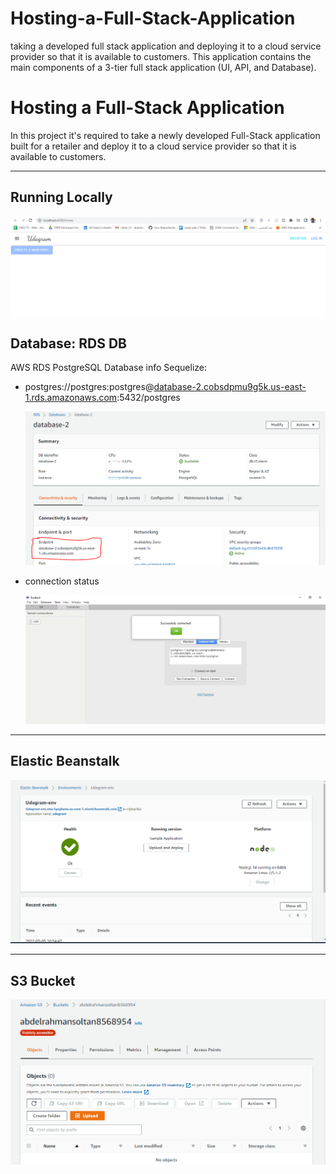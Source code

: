 # Hosting-a-Full-Stack-Application

taking a developed full stack application and deploying it to a cloud service provider so that it is available to customers. This application contains the main components of a 3-tier full stack application (UI, API, and Database).

# Hosting a Full-Stack Application

In this project it's required to take a newly developed Full-Stack application built for a retailer and deploy it to a cloud service provider so that it is available to customers.

---

## Running Locally

![local](./screenshots/locally.PNG)

## Database: RDS DB

AWS RDS PostgreSQL Database info Sequelize:

- postgres://postgres:postgres@[database-2.cobsdpmu9g5k.us-east-1.rds.amazonaws.com](database-2.cobsdpmu9g5k.us-east-1.rds.amazonaws.com):5432/postgres

  ![rds](./screenshots/rds.PNG)

- connection status

  ![rds](./screenshots/rdsConn.PNG)

---

## Elastic Beanstalk

![eb](./screenshots/eb.PNG)

---

## S3 Bucket

![s3](./screenshots/s3.PNG)
